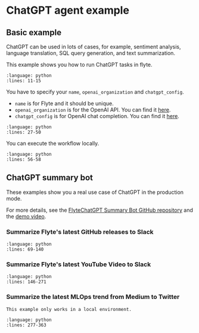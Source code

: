# ChatGPT agent example

## Basic example

ChatGPT can be used in lots of cases, for example, sentiment analysis, language translation, SQL query generation, and text summarization.

This example shows you how to run ChatGPT tasks in flyte.

```--rli-- https://raw.githubusercontent.com/flyteorg/flytesnacks/master/examples/chatgpt_agent/chatgpt_agent/chatgpt_agent_example_usage.py
:language: python
:lines: 11-15
```

You have to specify your `name`, `openai_organization` and `chatgpt_config`.

* `name` is for Flyte and it should be unique.
* `openai_organization` is for the OpenAI API. You can find it [here](https://platform.openai.com/account/organization).
* `chatgpt_config` is for OpenAI chat completion. You can find it [here](https://platform.openai.com/docs/api-reference/chat/create).

```--rli-- https://raw.githubusercontent.com/flyteorg/flytesnacks/master/examples/chatgpt_agent/chatgpt_agent/chatgpt_agent_example_usage.py
:language: python
:lines: 27-50
```

You can execute the workflow locally.

```--rli-- https://raw.githubusercontent.com/flyteorg/flytesnacks/master/examples/chatgpt_agent/chatgpt_agent/chatgpt_agent_example_usage.py
:language: python
:lines: 56-58
```

## ChatGPT summary bot
These examples show you a real use case of ChatGPT in the production mode.

For more details, see the [FlyteChatGPT Summary Bot GitHub repository](https://github.com/Future-Outlier/FlyteChatGPTSummaryBot) and the [demo video](https://youtu.be/IS6gi4jR7h0?si=hWHZp5LyjDspiwfD).

### Summarize Flyte's latest GitHub releases to Slack

```--rli-- https://raw.githubusercontent.com/flyteorg/flytesnacks/master/examples/chatgpt_agent/chatgpt_agent/chatgpt_agent_example_usage.py
:language: python
:lines: 69-140
```

### Summarize Flyte's latest YouTube Video to Slack

```--rli-- https://raw.githubusercontent.com/flyteorg/flytesnacks/master/examples/chatgpt_agent/chatgpt_agent/chatgpt_agent_example_usage.py
:language: python
:lines: 146-271
```

### Summarize the latest MLOps trend from Medium to Twitter

```--note--
This example only works in a local environment.
```

```--rli-- https://raw.githubusercontent.com/flyteorg/flytesnacks/master/examples/chatgpt_agent/chatgpt_agent/chatgpt_agent_example_usage.py
:language: python
:lines: 277-363
```
